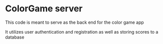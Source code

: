 # ColorGame server

This code is meant to serve as the back end for the color game app

It utilizes user authentication and registration as well as storing scores to a database
